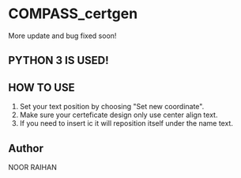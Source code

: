 # COMPASS_certgen
More update and bug fixed soon!

## PYTHON 3 IS USED!

## HOW TO USE
1. Set your text position by choosing "Set new coordinate".
2. Make sure your certeficate design only use center align text.
3. If you need to insert ic it will reposition itself under the name text.

## Author
NOOR RAIHAN
